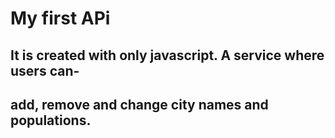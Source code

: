 # My first APi
## It is created with only javascript. A service where users can- ##
## add, remove and change city names and populations. ##
